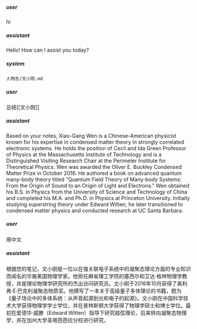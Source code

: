 ##### user
hi

##### assistant
Hello! How can I assist you today?

##### system
```sc-context
人物志/文小刚.md
```

##### user
总结[[文小刚]]

##### assistant
Based on your notes, Xiao-Gang Wen is a Chinese-American physicist known for his expertise in condensed matter theory in strongly correlated electronic systems. He holds the position of Cecil and Ida Green Professor of Physics at the Massachusetts Institute of Technology and is a Distinguished Visiting Research Chair at the Perimeter Institute for Theoretical Physics. Wen was awarded the Oliver E. Buckley Condensed Matter Prize in October 2016. He authored a book on advanced quantum many-body theory titled "Quantum Field Theory of Many-body Systems: From the Origin of Sound to an Origin of Light and Electrons." Wen obtained his B.S. in Physics from the University of Science and Technology of China and completed his M.A. and Ph.D. in Physics at Princeton University. Initially studying superstring theory under Edward Witten, he later transitioned to condensed matter physics and conducted research at UC Santa Barbara.

##### user
用中文

##### assistant
根据您的笔记，文小刚是一位以在强关联电子系统中的凝聚态理论方面的专业知识而闻名的华裔美国物理学家。他担任麻省理工学院的塞西尔和艾达·格林物理学教授，并是理论物理学研究所的杰出访问研究员。文小刚于2016年10月获得了奥利弗·E·巴克利凝聚态物质奖。他撰写了一本关于高级量子多体理论的书籍，题为《量子场论中的多体系统：从声音起源到光和电子的起源》。文小刚在中国科学技术大学获得物理学学士学位，并在普林斯顿大学获得了物理学硕士和博士学位。最初在爱德华·威滕（Edward Witten）指导下研究超弦理论，后来转向凝聚态物理学，并在加州大学圣塔芭芭拉分校进行研究。